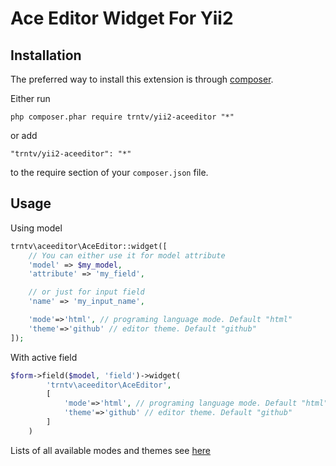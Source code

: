 Ace Editor Widget For Yii2
=======================

Installation
------------

The preferred way to install this extension is through [composer](http://getcomposer.org/download/).

Either run

```
php composer.phar require trntv/yii2-aceeditor "*"
```

or add

```
"trntv/yii2-aceeditor": "*"
```

to the require section of your `composer.json` file.

Usage
-----------------------

Using model

```php
trntv\aceeditor\AceEditor::widget([
	// You can either use it for model attribute
	'model' => $my_model,
	'attribute' => 'my_field',

	// or just for input field
	'name' => 'my_input_name',

    'mode'=>'html', // programing language mode. Default "html"
    'theme'=>'github' // editor theme. Default "github"
]);
```

With active field

```php
$form->field($model, 'field')->widget(
        'trntv\aceeditor\AceEditor',
        [
            'mode'=>'html', // programing language mode. Default "html"
			'theme'=>'github' // editor theme. Default "github"
        ]
    )
```
Lists of all available modes and themes see [here](https://github.com/ajaxorg/ace)
